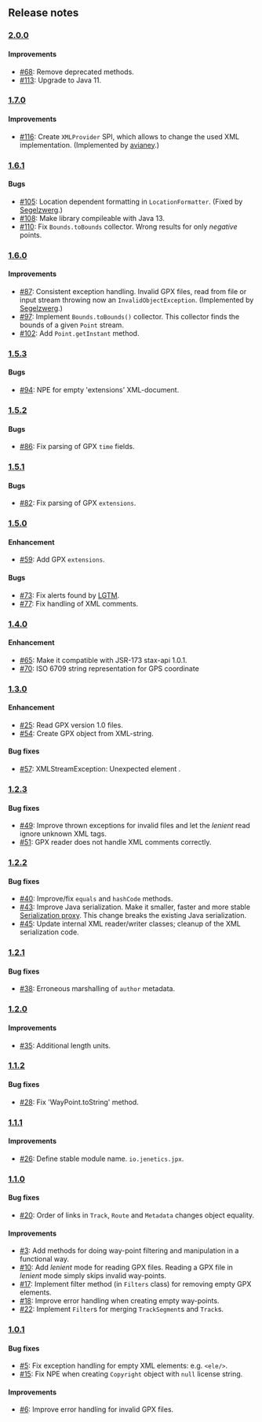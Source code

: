 ## Release notes

### [2.0.0](https://github.com/jenetics/jpx/releases/tag/v2.0.0)

#### Improvements

* [#68](https://github.com/jenetics/jpx/issues/68): Remove deprecated methods.
* [#113](https://github.com/jenetics/jpx/issues/113): Upgrade to Java 11.

### [1.7.0](https://github.com/jenetics/jpx/releases/tag/v1.7.0)

#### Improvements

* [#116](https://github.com/jenetics/jpx/issues/116): Create `XMLProvider` SPI, which allows to change the used XML implementation. (Implemented by [avianey](https://github.com/avianey).)

### [1.6.1](https://github.com/jenetics/jpx/releases/tag/v1.6.1)

#### Bugs

* [#105](https://github.com/jenetics/jpx/issues/105): Location dependent formatting in `LocationFormatter`. (Fixed by [Segelzwerg](https://github.com/Segelzwerg).)
* [#108](https://github.com/jenetics/jpx/issues/108): Make library compileable with Java 13.
* [#110](https://github.com/jenetics/jpx/issues/110): Fix `Bounds.toBounds` collector. Wrong results for only _negative_ points.

### [1.6.0](https://github.com/jenetics/jpx/releases/tag/v1.6.0)

#### Improvements

* [#87](https://github.com/jenetics/jpx/issues/87): Consistent exception handling. Invalid GPX files, read from file or input stream throwing now an `InvalidObjectException`. (Implemented by [Segelzwerg](https://github.com/Segelzwerg).)
* [#97](https://github.com/jenetics/jpx/issues/97): Implement `Bounds.toBounds()` collector. This collector finds the bounds of a given `Point` stream.
* [#102](https://github.com/jenetics/jpx/issues/102): Add `Point.getInstant` method.


### [1.5.3](https://github.com/jenetics/jpx/releases/tag/v1.5.3)

#### Bugs

* [#94](https://github.com/jenetics/jpx/issues/94): NPE for empty 'extensions' XML-document.

### [1.5.2](https://github.com/jenetics/jpx/releases/tag/v1.5.2)

#### Bugs

* [#86](https://github.com/jenetics/jpx/issues/86): Fix parsing of GPX `time` fields.

### [1.5.1](https://github.com/jenetics/jpx/releases/tag/v1.5.1)

#### Bugs

* [#82](https://github.com/jenetics/jpx/issues/82): Fix parsing of GPX `extensions`.

### [1.5.0](https://github.com/jenetics/jpx/releases/tag/v1.5.0)

#### Enhancement

* [#59](https://github.com/jenetics/jpx/issues/59): Add GPX `extensions`.

#### Bugs

* [#73](https://github.com/jenetics/jpx/issues/73): Fix alerts found by [LGTM](https://lgtm.com/projects/g/jenetics/jpx/alerts?mode=list).
* [#77](https://github.com/jenetics/jpx/issues/77): Fix handling of XML comments.


### [1.4.0](https://github.com/jenetics/jpx/releases/tag/v1.4.0)

#### Enhancement

* [#65](https://github.com/jenetics/jpx/issues/65): Make it compatible with JSR-173 stax-api 1.0.1.
* [#70](https://github.com/jenetics/jpx/issues/70): ISO 6709 string representation for GPS coordinate

### [1.3.0](https://github.com/jenetics/jpx/releases/tag/v1.3.0)

#### Enhancement

* [#25](https://github.com/jenetics/jpx/issues/25): Read GPX version 1.0 files.
* [#54](https://github.com/jenetics/jpx/issues/54): Create GPX object from XML-string.

#### Bug fixes

* [#57](https://github.com/jenetics/jpx/issues/57): XMLStreamException: Unexpected element <extensions>.


### [1.2.3](https://github.com/jenetics/jpx/releases/tag/v1.2.3)

#### Bug fixes

* [#49](https://github.com/jenetics/jpx/issues/49): Improve thrown exceptions for invalid files and let the _lenient_ read ignore unknown XML tags.
* [#51](https://github.com/jenetics/jpx/issues/51): GPX reader does not handle XML comments correctly.

### [1.2.2](https://github.com/jenetics/jpx/releases/tag/v1.2.2)

#### Bug fixes

* [#40](https://github.com/jenetics/jpx/issues/40): Improve/fix `equals` and `hashCode` methods.
* [#43](https://github.com/jenetics/jpx/issues/43): Improve Java serialization. Make it smaller, faster and more stable [Serialization proxy](https://dzone.com/articles/serialization-proxy-pattern). This change breaks the existing Java serialization.
* [#45](https://github.com/jenetics/jpx/issues/45): Update internal XML reader/writer classes; cleanup of the XML serialization code.

### [1.2.1](https://github.com/jenetics/jpx/releases/tag/v1.2.1)

#### Bug fixes

* [#38](https://github.com/jenetics/jpx/issues/38): Erroneous marshalling of `author` metadata.

### [1.2.0](https://github.com/jenetics/jpx/releases/tag/v1.2.0)

#### Improvements

* [#35](https://github.com/jenetics/jpx/issues/35): Additional length units.

### [1.1.2](https://github.com/jenetics/jpx/releases/tag/v1.1.2)

#### Bug fixes
* [#28](https://github.com/jenetics/jpx/issues/28): Fix 'WayPoint.toString' method.

### [1.1.1](https://github.com/jenetics/jpx/releases/tag/v1.1.1)

#### Improvements
* [#26](https://github.com/jenetics/jpx/issues/26): Define stable module name. `io.jenetics.jpx`.

### [1.1.0](https://github.com/jenetics/jpx/releases/tag/v1.1.0)

#### Bug fixes
* [#20](https://github.com/jenetics/jpx/issues/20): Order of links in `Track`, `Route` and `Metadata` changes object equality.

#### Improvements
* [#3](https://github.com/jenetics/jpx/issues/3): Add methods for doing way-point filtering and manipulation in a functional way.
* [#10](https://github.com/jenetics/jpx/issues/10): Add *lenient* mode for reading GPX files. Reading a GPX file in *lenient* mode simply skips invalid way-points.
* [#17](https://github.com/jenetics/jpx/issues/17): Implement filter method (in `Filters` class) for removing empty GPX elements.
* [#18](https://github.com/jenetics/jpx/issues/18): Improve error handling when creating empty way-points.
* [#22](https://github.com/jenetics/jpx/issues/22): Implement `Filter`s for merging `TrackSegment`s and `Track`s.

### [1.0.1](https://github.com/jenetics/jpx/releases/tag/v1.0.1)

#### Bug fixes
* [#5](https://github.com/jenetics/jpx/issues/5): Fix exception handling for empty XML elements: e.g. `<ele/>`.
* [#15](https://github.com/jenetics/jpx/issues/15): Fix NPE when creating `Copyright` object with `null` license string.

#### Improvements
* [#6](https://github.com/jenetics/jpx/issues/6): Improve error handling for invalid GPX files.
